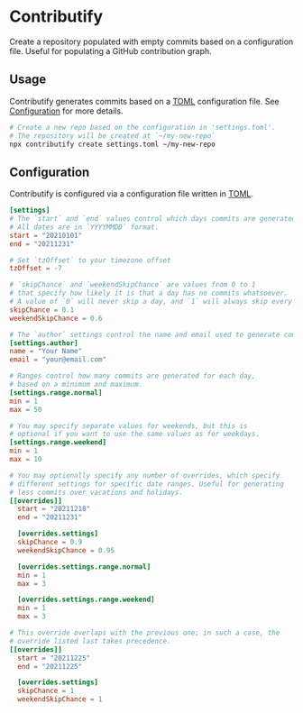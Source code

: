 # Contributify

Create a repository populated with empty commits based on a configuration file. Useful for populating a GitHub contribution graph.

## Usage

Contributify generates commits based on a [TOML](https://github.com/toml-lang/toml) configuration file. See [Configuration](#configuration) for more details.

```bash
# Create a new repo based on the configuration in 'settings.toml'.
# The repository will be created at `~/my-new-repo`
npx contributify create settings.toml ~/my-new-repo
```

## Configuration

Contributify is configured via a configuration file written in [TOML](https://github.com/toml-lang/toml).

```toml
[settings]
# The `start` and `end` values control which days commits are generated for.
# All dates are in `YYYYMMDD` format.
start = "20210101"
end = "20211231"

# Set `tzOffset` to your timezone offset
tzOffset = -7

# `skipChance` and `weekendSkipChance` are values from 0 to 1
# that specify how likely it is that a day has no commits whatsoever.
# A value of `0` will never skip a day, and `1` will always skip every day.
skipChance = 0.1
weekendSkipChance = 0.6

# The `author` settings control the name and email used to generate commits.
[settings.author]
name = "Your Name"
email = "your@email.com"

# Ranges control how many commits are generated for each day,
# based on a minimum and maximum.
[settings.range.normal]
min = 1
max = 50

# You may specify separate values for weekends, but this is
# optional if you want to use the same values as for weekdays.
[settings.range.weekend]
min = 1
max = 10

# You may optionally specify any number of overrides, which specify
# different settings for specific date ranges. Useful for generating
# less commits over vacations and holidays.
[[overrides]]
  start = "20211218"
  end = "20211231"

  [overrides.settings]
  skipChance = 0.9
  weekendSkipChance = 0.95

  [overrides.settings.range.normal]
  min = 1
  max = 3

  [overrides.settings.range.weekend]
  min = 1
  max = 3

# This override overlaps with the previous one; in such a case, the
# override listed last takes precedence.
[[overrides]]
  start = "20211225"
  end = "20211225"

  [overrides.settings]
  skipChance = 1
  weekendSkipChance = 1
```

